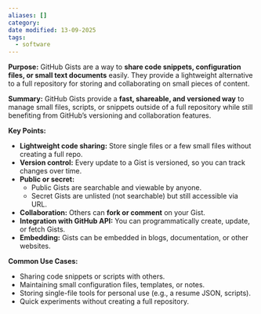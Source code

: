 ```yaml
---
aliases: []
category:
date modified: 13-09-2025
tags:
  - software
---
```

**Purpose:**
GitHub Gists are a way to **share code snippets, configuration files, or small text documents** easily. They provide a lightweight alternative to a full repository for storing and collaborating on small pieces of content.

**Summary:**
GitHub Gists provide a **fast, shareable, and versioned way** to manage small files, scripts, or snippets outside of a full repository while still benefiting from GitHub’s versioning and collaboration features.

**Key Points:**

* **Lightweight code sharing:** Store single files or a few small files without creating a full repo.
* **Version control:** Every update to a Gist is versioned, so you can track changes over time.
* **Public or secret:**
  * Public Gists are searchable and viewable by anyone.
  * Secret Gists are unlisted (not searchable) but still accessible via URL.
* **Collaboration:** Others can **fork or comment** on your Gist.
* **Integration with GitHub API:** You can programmatically create, update, or fetch Gists.
* **Embedding:** Gists can be embedded in blogs, documentation, or other websites.

**Common Use Cases:**
* Sharing code snippets or scripts with others.
* Maintaining small configuration files, templates, or notes.
* Storing single-file tools for personal use (e.g., a resume JSON, scripts).
* Quick experiments without creating a full repository.

